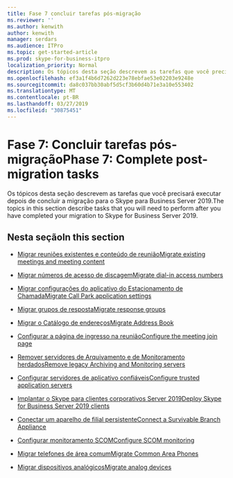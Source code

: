 ```yaml
---
title: Fase 7 concluir tarefas pós-migração
ms.reviewer: ''
ms.author: kenwith
author: kenwith
manager: serdars
ms.audience: ITPro
ms.topic: get-started-article
ms.prod: skype-for-business-itpro
localization_priority: Normal
description: Os tópicos desta seção descrevem as tarefas que você precisará executar depois de concluir a migração para o Skype para Business Server 2019.
ms.openlocfilehash: ef3a1f4b6d7262d223e78ebfae53e02203e9248e
ms.sourcegitcommit: da8c037bb30abf5d5cf3b60d4b71e3a10e553402
ms.translationtype: MT
ms.contentlocale: pt-BR
ms.lasthandoff: 03/27/2019
ms.locfileid: "30875451"
---
```

# <a name="phase-7-complete-post-migration-tasks"></a><span data-ttu-id="a2d04-103">Fase 7: Concluir tarefas pós-migração</span><span class="sxs-lookup"><span data-stu-id="a2d04-103">Phase 7: Complete post-migration tasks</span></span>

<span data-ttu-id="a2d04-104">Os tópicos desta seção descrevem as tarefas que você precisará executar depois de concluir a migração para o Skype para Business Server 2019.</span><span class="sxs-lookup"><span data-stu-id="a2d04-104">The topics in this section describe tasks that you will need to perform after you have completed your migration to Skype for Business Server 2019.</span></span>
  
## <a name="in-this-section"></a><span data-ttu-id="a2d04-105">Nesta seção</span><span class="sxs-lookup"><span data-stu-id="a2d04-105">In this section</span></span>

- [<span data-ttu-id="a2d04-106">Migrar reuniões existentes e conteúdo de reunião</span><span class="sxs-lookup"><span data-stu-id="a2d04-106">Migrate existing meetings and meeting content</span></span>](migrate-existing-meetings-and-meeting-content.md)
    
- [<span data-ttu-id="a2d04-107">Migrar números de acesso de discagem</span><span class="sxs-lookup"><span data-stu-id="a2d04-107">Migrate dial-in access numbers</span></span>](migrate-dial-in-access-numbers.md)
    
- [<span data-ttu-id="a2d04-108">Migrar configurações do aplicativo do Estacionamento de Chamada</span><span class="sxs-lookup"><span data-stu-id="a2d04-108">Migrate Call Park application settings</span></span>](migrate-call-park-application-settings.md)
    
- [<span data-ttu-id="a2d04-109">Migrar grupos de resposta</span><span class="sxs-lookup"><span data-stu-id="a2d04-109">Migrate response groups</span></span>](migrate-response-groups.md)
    
- [<span data-ttu-id="a2d04-110">Migrar o Catálogo de endereços</span><span class="sxs-lookup"><span data-stu-id="a2d04-110">Migrate Address Book</span></span>](migrate-address-book.md)
    
- [<span data-ttu-id="a2d04-111">Configurar a página de ingresso na reunião</span><span class="sxs-lookup"><span data-stu-id="a2d04-111">Configure the meeting join page</span></span>](configure-the-meeting-join-page.md)
    
- [<span data-ttu-id="a2d04-112">Remover servidores de Arquivamento e de Monitoramento herdados</span><span class="sxs-lookup"><span data-stu-id="a2d04-112">Remove legacy Archiving and Monitoring servers</span></span>](remove-legacy-archiving-and-monitoring-servers.md)
    
- [<span data-ttu-id="a2d04-113">Configurar servidores de aplicativo confiáveis</span><span class="sxs-lookup"><span data-stu-id="a2d04-113">Configure trusted application servers</span></span>](configure-trusted-application-servers.md)
    
- [<span data-ttu-id="a2d04-114">Implantar o Skype para clientes corporativos Server 2019</span><span class="sxs-lookup"><span data-stu-id="a2d04-114">Deploy Skype for Business Server 2019 clients</span></span>](deploy-clients.md)
    
- [<span data-ttu-id="a2d04-115">Conectar um aparelho de filial persistente</span><span class="sxs-lookup"><span data-stu-id="a2d04-115">Connect a Survivable Branch Appliance</span></span>](connect-a-survivable-branch-appliance.md)
    
- [<span data-ttu-id="a2d04-116">Configurar monitoramento SCOM</span><span class="sxs-lookup"><span data-stu-id="a2d04-116">Configure SCOM monitoring</span></span>](configure-scom-monitoring.md)
    
- [<span data-ttu-id="a2d04-117">Migrar telefones de área comum</span><span class="sxs-lookup"><span data-stu-id="a2d04-117">Migrate Common Area Phones</span></span>](migrate-common-area-phones.md)
    
- [<span data-ttu-id="a2d04-118">Migrar dispositivos analógicos</span><span class="sxs-lookup"><span data-stu-id="a2d04-118">Migrate analog devices</span></span>](migrate-analog-devices.md)
    

